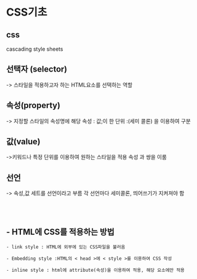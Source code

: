 # CSS기초 

## css
cascading style sheets

## 선택자 (selector)
-> 스타일을 적용하고자 하는 HTML요소를 선택하는 역할

## 속성(property)
-> 지정할 스타일의 속성명에 해당 속성 : 값;이 한 단위 :(세미 콜론)
을 이용하여 구분

## 값(value)
->키워드나 특정 단위를 이용하여 원하는 스타일을 적용 속성 과 쌍을 이룸

## 선언
-> 속성,값 세트를 선언이라고 부름 각 선언마다 세미콜론, 띄어쓰기가 지켜져야 함

<br><br>

## - HTML에 CSS를 적용하는 방법

    - link style : HTML에 외부에 있는 CSS파일을 불러옴

    - Embedding style :HTML의 < head >에 < style >를 이용하여 CSS 작성

    - inline style : html에 attribute(속성)을 이용하여 적용, 해당 요소에만 적용
